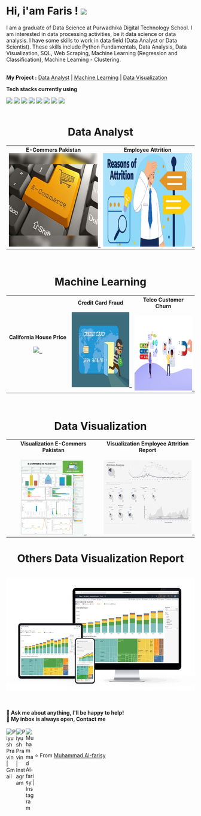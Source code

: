 <h1> Hi, i'am Faris ! <img src="https://github.com/piyushP7pravin/piyushP7pravin/blob/master/Hi.gif" width="50px"> </h1>
I am a graduate of Data Science at Purwadhika Digital Technology School. I am interested in data processing activities, be it data science or data analysis. I have some skills to work in data field (Data Analyst or Data Scientist). These skills include Python Fundamentals, Data Analysis, Data Visualization, SQL, Web Scraping, Machine Learning (Regression and Classification), Machine Learning - Clustering.
<br>
<br>

**My Project :** [Data Analyst](#data-analyst) | [Machine Learning](#machine-learning) | [Data Visualization](#data-visualization)

**Tech stacks currently using** <br>

<code><a href="https://code.visualstudio.com/" target="_blank"><img height="50" src="https://www.vectorlogo.zone/logos/visualstudio_code/visualstudio_code-ar21.svg"></a></code>
<code><a href="https://jupyter.org/" target="_blank"><img height="50" src="https://www.vectorlogo.zone/logos/jupyter/jupyter-ar21.svg"></a></code>
<code><a href="https://www.python.org/" target="_blank"><img height="50" src="https://www.vectorlogo.zone/logos/python/python-ar21.svg"></a></code>
<code><a href="https://www.mysql.com/" target="_blank"><img height="50" src="https://www.vectorlogo.zone/logos/mysql/mysql-ar21.svg"></a></code>
<code><a href="https://www.microsoft.com/en-us/sql-server/sql-server-downloads" target="_blank"><img height="50" src="https://cdn.worldvectorlogo.com/logos/microsoft-sql-server-1.svg"></a></code>
<code><a href="https://www.postgresql.org/" target="_blank"><img height="50" src="https://www.vectorlogo.zone/logos/postgresql/postgresql-ar21.svg"></a></code>
<code><a href="https://powerbi.microsoft.com/en-us/" target="_blank"><img height="50" src="https://www.vectorlogo.zone/logos/microsoft_powerbi/microsoft_powerbi-ar21.svg"></a></code>
<code><a href="https://public.tableau.com/app/profile/muhammad.al.farisy6147" target="_blank"><img height="30" src="https://cdn.worldvectorlogo.com/logos/tableau-logo.svg"></a></code>
<br>
<br>
<table>
<tbody>
 <tr>

<h1 align="center">Data Analyst</h1>
  
<td align="center" width="50%">
<span><b><Left>E-Commers Pakistan</center></b></span> 
<code><a href="https://github.com/mhdalfarisy/EDA---Pakistan-s-Larges-Ecommers" target="_blank">
<img height=250px src="https://github.com/mhdalfarisy/EDA---Pakistan-s-Larges-Ecommers/blob/main/Images/62253a402fccf.jpg"> 
</td>
<!-- <tr> -->
<td align="center" width="50%">
<span><b><Left>Employee Attrition</center></b></span> 
<code><a href="https://github.com/mhdalfarisy/Employee-Analysis-Attrition-Report" target="_blank">
<img height=250px src="https://github.com/mhdalfarisy/Employee-Analysis-Attrition-Report/blob/main/Aset/Reasons-Attrition1_large%20(1).jpg"> 
</td>
</tbody>
</table>
 <tr>
<br>
<table>
<tbody>
 <tr>
 
<h1 align="center">Machine Learning</h1>

<td align="center" width="30%">
<span><b><center>California House Price</center></b></span> 
<code><a href="https://github.com/mhdalfarisy/California-House-Price-Prediction-Using-Machine-Learning" target="_blank">
<img height=200px src="https://github.com/mhdalfarisy/California-House-Price-Prediction-Using-Machine-Learning/blob/main/gambar/CA-Sales-Home-Volume.png"> 
</td>

<td align="center" width="30%">
<span><b><center>Credit Card Fraud</center></b></span> 
<code><a href="https://github.com/mhdalfarisy/Credit-Card-Fraud-Prediction" target="_blank">
<img height=200px src="https://github.com/mhdalfarisy/Credit-Card-Fraud-Prediction/blob/main/68747470733a2f2f65787465726e616c2d636f6e74656e742e6475636b6475636b676f2e636f6d2f69752f3f753d687474707325334125324625324661692d6a6f75726e65792e636f6d25324677702d636f6e74656e7425324675706c6f61647325324632303139253246.jfif"> 
</td>

<!-- <tr> -->
<td align="center" width="30%">
<span><b><center>Telco Customer Churn</center></b></span> 
<code><a href="https://github.com/mhdalfarisy/Telco-Customer-Churn-Predict" target="_blank">
<img height=200px src="https://github.com/mhdalfarisy/mhdalfarisy/blob/main/7-Strategies-To-Reduce-Customer-Churn-Rate.png"> 
</td>
 
</tbody>
</table>
 <tr>
  
<br>

<table>
<tbody>
 <tr>

<h1 align="center">Data Visualization</h1>

<td align="center" width="50%">
<span><b><center>Visualization E-Commers Pakistan</center></b></span> 
<code><a href="https://public.tableau.com/app/profile/muhammad.al.farisy6147/viz/ProjectE-CommersPakistanDashboard/Dashboard1" target="_blank">
<img height=200px src="https://github.com/mhdalfarisy/EDA---Pakistan-s-Larges-Ecommers/blob/main/Images/Dashboard%201%20(1).png"> 
</td>
 
<!-- <tr> -->
<td align="center" width="50%">
<span><b><center>Visualization Employee Attrition Report</center></b></span> 
<code><a href="https://public.tableau.com/app/profile/muhammad.al.farisy6147/viz/ProjectHumanResourceAttritionAnalysisDashboard/Dashboard1" target="_blank">
<img height=200px src="https://github.com/mhdalfarisy/Employee-Analysis-Attrition-Report/blob/main/Aset/Dashboard%201%20(1).png"> 
</td>
 
</tbody>
</table>
 <tr>

<h1 align="center">Others Data Visualization Report</h1>

<br>
<code><a href="https://public.tableau.com/app/profile/muhammad.al.farisy6147" target="_blank"><img height="300" src="https://github.com/mhdalfarisy/mhdalfarisy/blob/main/tol_devices_optimized.png"></a></code>
<br>
<br>
<br>
 
**💬 Ask me about anything, I'll be happy to help!** <br>
**💬 My inbox is always open, Contact me**
<br>
<br> 
  </a>
  <a href="mailto:m.alfarisy797@gmail.com">
    <img align="left" alt="Piyush Pravin | Gmail" width="26px" src="https://cdn.worldvectorlogo.com/logos/official-gmail-icon-2020-.svg" />
  </a>
  <a href="https://www.linkedin.com/in/m-alfarisy97/">
    <img align="left" alt="Piyush Pravin | Instagram" width="26px" src="https://cdn.worldvectorlogo.com/logos/linkedin-icon-2.svg" />
  </a>
  <a href="https://www.instagram.com/inifaris_____/">
    <img align="left" alt="Muhammad Al-farisy | Instagram" width="24px" src="https://cdn.worldvectorlogo.com/logos/instagram-5.svg" />
    
  </a>
<br>
<br>

⭐️ From [Muhammad Al-farisy](https://github.com/mhdalfarisy)
